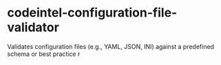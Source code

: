 # codeintel-configuration-file-validator
Validates configuration files (e.g., YAML, JSON, INI) against a predefined schema or best practice r
